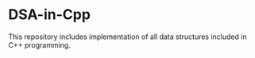 # DSA-in-Cpp
This repository includes implementation of all data structures included in C++ programming.
